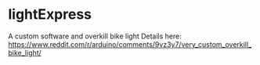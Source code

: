 # lightExpress
A custom software and overkill bike light
Details here: https://www.reddit.com/r/arduino/comments/9vz3y7/very_custom_overkill_bike_light/
